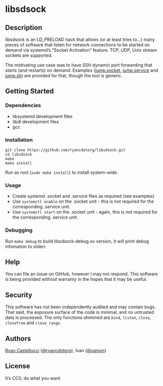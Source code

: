 # libsdsock

## Description

libsdsock is an LD_PRELOAD hack that allows (or at least tries to...) many
pieces of software that listen for network connections to be started on demand
via systemd’s “Socket Activation” feature. TCP, UDP, Unix stream sockets are
supported.

The motivating use case was to have SSH dynamic port forwarding that starts
(and restarts) on demand. Examples ([jump.socket](jump.socket),
[jump.service](jump.service) and [jump.sh](jump.sh)) are provided for that,
though the tool is generic.

## Getting Started

### Dependencies

* libsystemd development files
* libdl development files
* gcc

### Installation

```
git clone https://github.com/ryancdotorg/libsdsock.git
cd libsdsock
make
make install
```

Run as root (`sudo make install`) to install system-wide.

### Usage

* Create systemd .socket and .service files as required (see examples)
* Use `systemctl enable` on the .socket unit - this is *not* required for the
  corresponding .service unit.
* Use `systemctl start` on the .socket unit - again, this is *not* required
  for the corresponding .service unit.

### Debugging

Run `make debug` to build libsdsock-debug.so version, it will print debug
infomation to stderr.

## Help

You can file an issue on GitHub, however I may not respond. This software is
being provided without warranty in the hopes that it may be useful.

## Security

This software has not been independently audited and may contain bugs. That
said, the exposure surface of the code is minimal, and no untrusted data is
processed. The only functions shimmed are `bind`, `listen`, `close`,
`closefrom` and `close_range`.

## Authors

[Ryan Castellucci](https://rya.nc/about.html) ([@ryancdotorg](https://github.com/ryancdotorg)),
Ivan ([@vanym](https://github.com/vanym))

## License

It’s CC0, do what you want.
